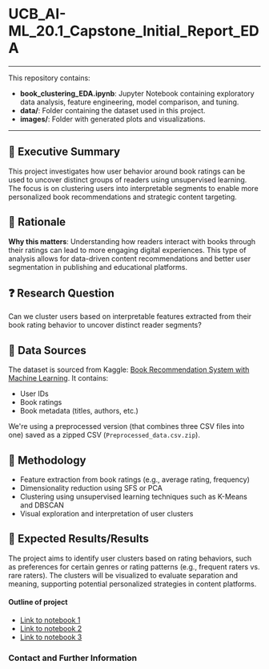 # UCB_AI-ML_20.1_Capstone_Initial_Report_EDA
---
This repository contains:
- **book_clustering_EDA.ipynb**: Jupyter Notebook containing exploratory data analysis, feature engineering, model comparison, and tuning.
- **data/**: Folder containing the dataset used in this project. 
- **images/**: Folder with generated plots and visualizations.
---
## 🧠 Executive Summary
This project investigates how user behavior around book ratings can be used to uncover distinct groups of readers using unsupervised learning. The focus is on clustering users into interpretable segments to enable more personalized book recommendations and strategic content targeting.

## 🎯 Rationale
**Why this matters**: Understanding how readers interact with books through their ratings can lead to more engaging digital experiences. This type of analysis allows for data-driven content recommendations and better user segmentation in publishing and educational platforms.

## ❓ Research Question
Can we cluster users based on interpretable features extracted from their book rating behavior to uncover distinct reader segments?

## 💾 Data Sources 
The dataset is sourced from Kaggle: [Book Recommendation System with Machine Learning](https://www.kaggle.com/code/midouazerty/book-recommendation-system-with-machine-learning/input). It contains:
- User IDs
- Book ratings
- Book metadata (titles, authors, etc.)

We're using a preprocessed version (that combines three CSV files into one) saved as a zipped CSV (`Preprocessed_data.csv.zip`).

## 🧪 Methodology
- Feature extraction from book ratings (e.g., average rating, frequency)
- Dimensionality reduction using SFS or PCA
- Clustering using unsupervised learning techniques such as K-Means and DBSCAN
- Visual exploration and interpretation of user clusters

## 🧭 Expected Results/Results
The project aims to identify user clusters based on rating behaviors, such as preferences for certain genres or rating patterns (e.g., frequent raters vs. rare raters). The clusters will be visualized to evaluate separation and meaning, supporting potential personalized strategies in content platforms.

#### Outline of project

- [Link to notebook 1]()
- [Link to notebook 2]()
- [Link to notebook 3]()

### Contact and Further Information


